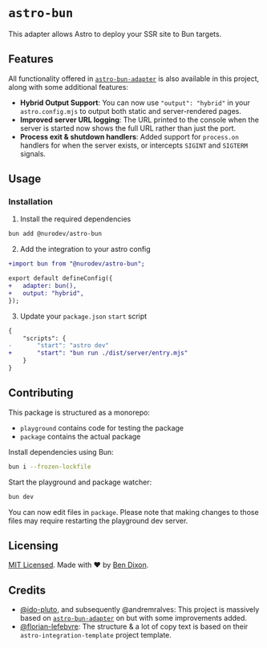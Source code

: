 # `astro-bun`

This adapter allows Astro to deploy your SSR site to Bun targets.

## Features

All functionality offered in [`astro-bun-adapter`](https://github.com/ido-pluto/astro-bun-adapter) is also available in this project, along with some additional features:

 - **Hybrid Output Support**: You can now use `"output": "hybrid"` in your `astro.config.mjs` to output both static and server-rendered pages.
 - **Improved server URL logging**: The URL printed to the console when the server is started now shows the full URL rather than just the port.
 - **Process exit & shutdown handlers**: Added support for `process.on` handlers for when the server exists, or intercepts `SIGINT` and `SIGTERM` signals.

## Usage

### Installation

1. Install the required dependencies

```bash
bun add @nurodev/astro-bun
```

2. Add the integration to your astro config

```diff
+import bun from "@nurodev/astro-bun";

export default defineConfig({
+ 	adapter: bun(),
+ 	output: "hybrid",
});
```

3. Update your `package.json` `start` script

```diff
{
	"scripts": {
-		"start": "astro dev"
+		"start": "bun run ./dist/server/entry.mjs"
	}
}
```

## Contributing

This package is structured as a monorepo:

- `playground` contains code for testing the package
- `package` contains the actual package

Install dependencies using Bun: 

```bash
bun i --frozen-lockfile
```

Start the playground and package watcher:

```bash
bun dev
```

You can now edit files in `package`. Please note that making changes to those files may require restarting the playground dev server.

## Licensing

[MIT Licensed](https://github.com/nurodev/astro-bun/blob/main/LICENSE). Made with ❤️ by [Ben Dixon](https://github.com/nurodev).

## Credits

 - [@ido-pluto](https://github.com/ido-pluto), and subsequently @andremralves: This project is massively based on [`astro-bun-adapter`](https://github.com/ido-pluto/astro-bun-adapter) on but with some improvements added.
 - [@florian-lefebvre](https://github.com/florian-lefebvre/): The structure & a lot of copy text is based on their `astro-integration-template` project template.
